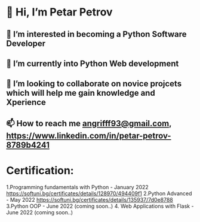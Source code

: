 # 👋 Hi, I’m Petar Petrov
## 👀 I’m interested in becoming a Python Software Developer
## 🌱 I’m currently into Python Web development
## 💞️ I’m looking to collaborate on novice projcets which will help me gain knowledge and Xperience
## 📫 How to reach me angrifff93@gmail.com, https://www.linkedin.com/in/petar-petrov-8789b4241
# Certification:
  1.Programming fundamentals with Python - January 2022 https://softuni.bg/certificates/details/128970/494409f1
  2.Python Advanced - May 2022 https://softuni.bg/certificates/details/135937/7d0e8788
  3.Python OOP - June 2022 (coming soon..)
  4. Web Applications with Flask - June 2022 (coming soon..)


<!---
Petrofff93/Petrofff93 is a ✨ special ✨ repository because its `README.md` (this file) appears on your GitHub profile.
You can click the Preview link to take a look at your changes.
--->
